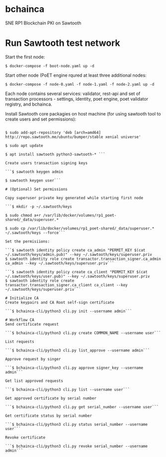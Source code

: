 # bchainca
SNE RP1 Blockchain PKI on Sawtooth

# Run Sawtooth test network

Start the first node:

```$ docker-compose -f boot-node.yaml up -d```

Start other node (PoET engine rqured at least three additional nodes:

```$ docker-compose -f node-0.yaml -f node-1.yaml -f node-2.yaml up -d```

Each node contains several services: validator, rest-api and set of transaction processors - settings, identity, poet engine, poet validator registry, and bchainca. 

Install Sawtooth core packagies on host machine (for using sawtooth tool to create users and set permissions):

```$ sudo apt-key adv --keyserver hkp://keyserver.ubuntu.com:80 --recv-keys 8AA7AF1F1091A5FD

$ sudo add-apt-repository 'deb [arch=amd64] http://repo.sawtooth.me/ubuntu/bumper/stable xenial universe'

$ sudo apt update

$ apt install sawtooth python3-sawtooth-* ```

Create users transaction signing keys

```$ sawtooth keygen admin

$ sawtooth keygen user```

# (Optional) Set permissions

Copy superuser private key generated while starting first node

```$ mkdir -p ~/.sawtooth/keys

$ sudo chmod a+r /var/lib/docker/volumes/rp1_poet-shared/_data/superuser.*

$ sudo cp /var/lib/docker/volumes/rp1_poet-shared/_data/superuser.* ~/.sawtooth/keys --force```

Set the permisiions:

```$ sawtooth identity policy create ca_admin "PERMIT_KEY $(cat ~/.sawtooth/keys/admin.pub)" --key ~/.sawtooth/keys/superuser.priv
$ sawtooth identity role create transactor.transaction_signer.ca_admin ca_admin --key ~/.sawtooth/keys/superuser.priv```

```$ sawtooth identity policy create ca_client "PERMIT_KEY $(cat ~/.sawtooth/keys/user.pub)" --key ~/.sawtooth/keys/superuser.priv
$ sawtooth identity role create transactor.transaction_signer.ca_client ca_client --key ~/.sawtooth/keys/superuser.priv```

# Initialize CA
Create keypairs and CA Root self-sign certificate

```$ bchainca-cli/python3 cli.py init --username admin```

# Workflow CA
Send certificate request

```$ bchainca-cli/python3 cli.py create COMMON_NAME --username user```

List requests

```$ bchainca-cli/python3 cli.py list_approve --username admin```

Approve request by singer

```$ bchainca-cli/python3 cli.py approve signer_key --username admin```

Get list approved requests

```$ bchainca-cli/python3 cli.py list --username user```

Get approved certificate by serial number

```$ bchainca-cli/python3 cli.py get serial_number --username user```

Get certificate status by serial number

```$ bchainca-cli/python3 cli.py status serial_number --username user```

Revoke certificate

```$ bchainca-cli/python3 cli.py revoke serial_number --username admin```
